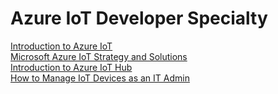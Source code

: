 # Azure IoT Developer Specialty

[Introduction to Azure IoT](/iot/azure-iot/introduction.html)  
[Microsoft Azure IoT Strategy and Solutions](/iot/azure-iot/strategy-and-solutions.html)  
[Introduction to Azure IoT Hub](/iot/azure-iot/azure-iot-hub.html)  
[How to Manage IoT Devices as an IT Admin](/iot/azure-iot/manage-iot-devices.html)